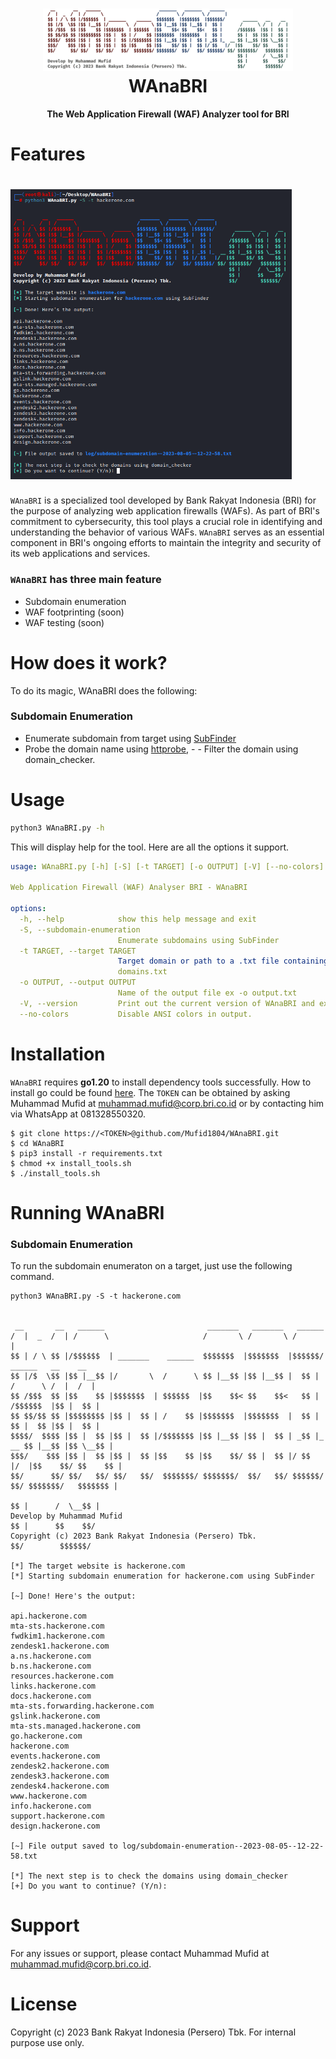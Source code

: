<h1 align="center">
  <img src="lib/img/WAnaBRI-banner.png" alt="WAnaBRI"/></a>
  <br>
  WAnaBRI
</h1>
<p align="center">
  <b>The Web Application Firewall (WAF) Analyzer tool for BRI</b>
</p>

# Features

<h1 align="left">
  <img src="lib/img/WAnaBRI-run.png" alt="WAnaBRI" width="450px"></a>
  <br>
</h1>

`WAnaBRI` is a specialized tool developed by Bank Rakyat Indonesia (BRI) for the purpose of analyzing web application firewalls (WAFs). As part of BRI's commitment to cybersecurity, this tool plays a crucial role in identifying and understanding the behavior of various WAFs. `WAnaBRI` serves as an essential component in BRI's ongoing efforts to maintain the integrity and security of its web applications and services.

### `WAnaBRI` has three main feature
- Subdomain enumeration
- WAF footprinting (soon)
- WAF testing (soon)

# How does it work?

To do its magic, WAnaBRI does the following:

### Subdomain Enumeration

- Enumerate subdomain from target using [SubFinder](https://github.com/projectdiscovery/subfinder)
- Probe the domain name using [httprobe](https://github.com/tomnomnom/httprobe), - - Filter the domain using domain_checker.


# Usage

```sh
python3 WAnaBRI.py -h
```
This will display help for the tool. Here are all the options it support.

```yaml
usage: WAnaBRI.py [-h] [-S] [-t TARGET] [-o OUTPUT] [-V] [--no-colors]

Web Application Firewall (WAF) Analyser BRI - WAnaBRI

options:
  -h, --help            show this help message and exit
  -S, --subdomain-enumeration
                        Enumerate subdomains using SubFinder
  -t TARGET, --target TARGET
                        Target domain or path to a .txt file containing domains ex: -t bri.co.id or -t
                        domains.txt
  -o OUTPUT, --output OUTPUT
                        Name of the output file ex -o output.txt
  -V, --version         Print out the current version of WAnaBRI and exit.
  --no-colors           Disable ANSI colors in output.
```
# Installation

`WAnaBRI` requires **go1.20** to install dependency tools successfully. How to install go could be found [here](https://noureldinehab.medium.com/how-to-install-golang-latest-version-on-kali-linux-1afa2bd64ace). The `TOKEN` can be obtained by asking Muhammad Mufid at muhammad.mufid@corp.bri.co.id or by contacting him via WhatsApp at 081328550320.

```console
$ git clone https://<TOKEN>@github.com/Mufid1804/WAnaBRI.git
$ cd WAnaBRI
$ pip3 install -r requirements.txt
$ chmod +x install_tools.sh
$ ./install_tools.sh
```
# Running WAnaBRI
### Subdomain Enumeration

To run the subdomain enumeraton on a target, just use the following command.

```console
python3 WAnaBRI.py -S -t hackerone.com

 
 __       __   ______                       _______   _______   ______                         
/  |  _  /  | /      \                     /       \ /       \ /      |                                                                                                                                                                     
$$ | / \ $$ |/$$$$$$  | _______    ______  $$$$$$$  |$$$$$$$  |$$$$$$/       ______   __    __                                                                                                                                              
$$ |/$  \$$ |$$ |__$$ |/       \  /      \ $$ |__$$ |$$ |__$$ |  $$ |       /      \ /  |  /  |                                                                                                                                             
$$ /$$$  $$ |$$    $$ |$$$$$$$  | $$$$$$  |$$    $$< $$    $$<   $$ |      /$$$$$$  |$$ |  $$ |                                                                                                                                             
$$ $$/$$ $$ |$$$$$$$$ |$$ |  $$ | /    $$ |$$$$$$$  |$$$$$$$  |  $$ |      $$ |  $$ |$$ |  $$ |                                                                                                                                             
$$$$/  $$$$ |$$ |  $$ |$$ |  $$ |/$$$$$$$ |$$ |__$$ |$$ |  $$ | _$$ |_  __ $$ |__$$ |$$ \__$$ |                                                                                                                                             
$$$/    $$$ |$$ |  $$ |$$ |  $$ |$$    $$ |$$    $$/ $$ |  $$ |/ $$   |/  |$$    $$/ $$    $$ |                                                                                                                                             
$$/      $$/ $$/   $$/ $$/   $$/  $$$$$$$/ $$$$$$$/  $$/   $$/ $$$$$$/ $$/ $$$$$$$/   $$$$$$$ |                                                                                                                                             
                                                                           $$ |      /  \__$$ |                                                                                                                                             
Develop by Muhammad Mufid                                                  $$ |      $$    $$/                      
Copyright (c) 2023 Bank Rakyat Indonesia (Persero) Tbk.                    $$/        $$$$$$/                       
                                                                                                                    
[*] The target website is hackerone.com
[*] Starting subdomain enumeration for hackerone.com using SubFinder

[~] Done! Here's the output:

api.hackerone.com
mta-sts.hackerone.com
fwdkim1.hackerone.com
zendesk1.hackerone.com
a.ns.hackerone.com
b.ns.hackerone.com
resources.hackerone.com
links.hackerone.com
docs.hackerone.com
mta-sts.forwarding.hackerone.com
gslink.hackerone.com
mta-sts.managed.hackerone.com
go.hackerone.com
hackerone.com
events.hackerone.com
zendesk2.hackerone.com
zendesk3.hackerone.com
zendesk4.hackerone.com
www.hackerone.com
info.hackerone.com
support.hackerone.com
design.hackerone.com

[~] File output saved to log/subdomain-enumeration--2023-08-05--12-22-58.txt

[*] The next step is to check the domains using domain_checker
[+] Do you want to continue? (Y/n):
```
# Support

For any issues or support, please contact Muhammad Mufid at muhammad.mufid@corp.bri.co.id.

# License

Copyright (c) 2023 Bank Rakyat Indonesia (Persero) Tbk. For internal purpose use only.
